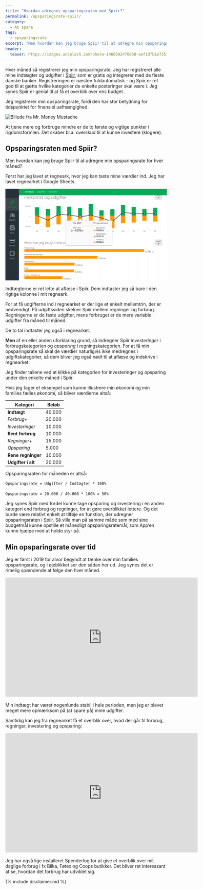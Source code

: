 ```yaml
---
title: "Hvordan udregnes opsparingsraten med Spiir?"
permalink: /opsparingsrate-spiir/
category:
  - At spare
tags:
  - opsparingsrate
excerpt: "Men hvordan kan jeg bruge Spiir til at udregne min opsparingsrate for hver måned?"
header:
  teaser: https://images.unsplash.com/photo-1466692476868-aef1dfb1e735?ixlib=rb-1.2.1&ixid=eyJhcHBfaWQiOjEyMDd9&auto=format&fit=crop&w=400&q=80
---
```


Hver måned så registrerer jeg min opsparingsrate. Jeg har registreret alle mine indtægter og udgifter i [Spiir](http://www.spiir.dk), som er gratis og integrerer med de fleste danske banker. Registreringen er næsten fuldautomatisk - og Spiir er ret god til at gætte hvilke kategorier de enkelte posteringer skal være i. Jeg synes Spiir er genial til at få et overblik over ens budget.

Jeg registrerer min opsparingsrate, fordi den har stor betydning for tidspunktet for finansiel uafhængighed.

![Billede fra Mr. Money Mustache](https://www.mrmoneymustache.com/wp-content/uploads/2012/01/years_to_retirement-900x367.png)

At tjene mere og forbruge mindre er de to første og vigtige punkter i rigdomsformlen. Det skaber bl.a. overskud til at kunne investere (klogere).

## Opsparingsraten med Spiir?

Men hvordan kan jeg bruge Spiir til at udregne min opsparingsrate for hver måned?

Først har jeg lavet et regneark, hvor jeg kan taste mine værdier ind. Jeg har lavet regnearket i Google Sheets.

![Fra Spiirs dashboard](/assets/images/spiir-opsparingsrate.png)

Indtægterne er ret lette at aflæse i Spiir. Dem indtaster jeg så bare i den rigtige kolonne i mit regneark.

For at få udgifterne ind i regnearket er der lige et enkelt mellemtrin, der er nødvendigt. På udgiftssiden skelner Spiir mellem regninger og forbrug. Regningerne er de faste udgifter, mens forbruget er de mere variable udgifter fra måned til måned.

De to tal indtaster jeg også i regnearket.

**Men** af en eller anden uforklaring grund, så indregner Spiir _investeringer_ i forbrugskategorien og _opsparing_ i regningskategorien. For at få min opsparingsrate så skal de værdier naturligvis ikke medregnes i udgiftskategorier, så dem bliver jeg også nødt til at aflæse og indskrive i regnearket.

Jeg finder tallene ved at klikke på kategorien for investeringer og opsparing under den enkelte måned i Spiir.

Hvis jeg tager et eksempel som kunne illustrere min økonomi og min families fælles økonomi, så bliver værdierne altså:

| Kategori           | Beløb  |
|--------------------|--------|
| **Indtægt**        | 40.000 |
| _Forbrug+_         | 20.000 |
| _Investeringer_    | 10.000 |
| **Rent forbrug**   | 10.000 |
| _Regninger+_       | 15.000 |
| _Opsparing_        |  5.000 |
| **Rene regninger** | 10.000 |
| **Udgifter i alt** | 20.000 |

Opsparingsraten for måneden er altså:

    Opsparingsrate = Udgifter / Indtægter * 100%

    Opsparingsrate = 20.000 / 40.000 * 100% = 50%

Jeg synes Spiir med fordel kunne tage opsparing og investering i en anden kategori end forbrug og regninger, for at gøre overblikket lettere. Og det burde være relativt enkelt at tilføje en funktion, der udregner opsparingsraten i Spiir. Så ville man på samme måde som med sine budgetmål kunne opstille et månedligt opsparingsratemål, som App’en kunne hjælpe med at holde styr på.

## Min opsparingsrate over tid

Jeg er først i 2019 for alvor begyndt at tænke over min families opsparingsrate, og i øjeblikket ser den sådan her ud. Jeg synes det er rimelig spændende at følge den hver måned.

<iframe width="600" height="371" seamless frameborder="0" scrolling="no" src="https://docs.google.com/spreadsheets/d/e/2PACX-1vQKZZbdj1cM5A4yCXjtjhxowXHoMhioXI-OR-mEPmmGgqQhcSr250VUM8SGVvRkWZziWUYleizmqAC2/pubchart?oid=1351454595&amp;format=image"></iframe>

Min indtægt har været nogenlunde stabil i hele perioden, men jeg er blevet meget mere opmærksom på (at spare på) mine udgifter.

Samtidig kan jeg fra regnearket få et overblik over, hvad der går til forbrug, regninger, investering og opsparing:

<iframe width="600" height="371" seamless frameborder="0" scrolling="no" src="https://docs.google.com/spreadsheets/d/e/2PACX-1vQKZZbdj1cM5A4yCXjtjhxowXHoMhioXI-OR-mEPmmGgqQhcSr250VUM8SGVvRkWZziWUYleizmqAC2/pubchart?oid=1102868236&amp;format=image"></iframe>

Jeg har også lige installeret Spenderlog for at give et overblik over mit daglige forbrug i fx Bilka, Føtex og Coops butikker. Det bliver ret interessant at se, hvordan det forbrug har udviklet sig.

{% include disclaimer.md %}
